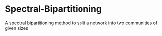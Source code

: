 # Spectral-Bipartitioning
A spectral bipartitioning method to split a network into two communities of given sizes
